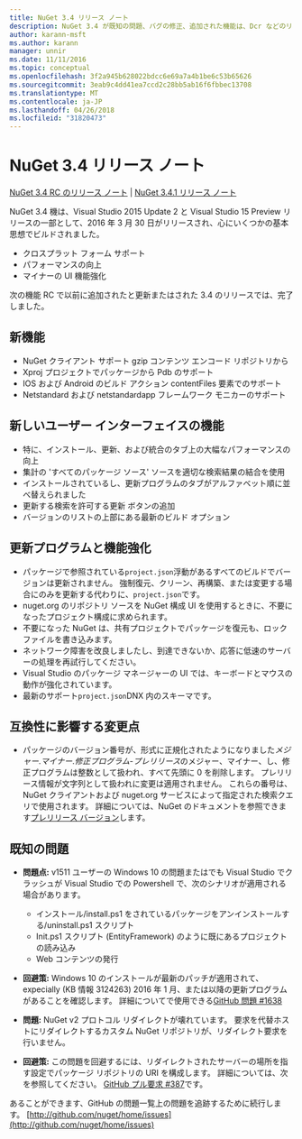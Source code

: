 ```yaml
---
title: NuGet 3.4 リリース ノート
description: NuGet 3.4 が既知の問題、バグの修正、追加された機能は、Dcr などのリリース ノートします。
author: karann-msft
ms.author: karann
manager: unnir
ms.date: 11/11/2016
ms.topic: conceptual
ms.openlocfilehash: 3f2a945b628022bdcc6e69a7a4b1be6c53b65626
ms.sourcegitcommit: 3eab9c4dd41ea7ccd2c28bb5ab16f6fbbec13708
ms.translationtype: MT
ms.contentlocale: ja-JP
ms.lasthandoff: 04/26/2018
ms.locfileid: "31820473"
---
```

# <a name="nuget-34-release-notes"></a>NuGet 3.4 リリース ノート

[NuGet 3.4 RC のリリース ノート](../release-notes/nuget-3.4-RC.md) | [NuGet 3.4.1 リリース ノート](../release-notes/nuget-3.4.1.md)

NuGet 3.4 機は、Visual Studio 2015 Update 2 と Visual Studio 15 Preview リリースの一部として、2016 年 3 月 30 日がリリースされ、心にいくつかの基本思想でビルドされました。

* クロスプラット フォーム サポート
* パフォーマンスの向上
* マイナーの UI 機能強化

次の機能 RC で以前に追加されたと更新またはされた 3.4 のリリースでは、完了しました。

## <a name="new-features"></a>新機能

* NuGet クライアント サポート gzip コンテンツ エンコード リポジトリから
* Xproj プロジェクトでパッケージから Pdb のサポート
* IOS および Android のビルド アクション contentFiles 要素でのサポート
* Netstandard および netstandardapp フレームワーク モニカーのサポート

## <a name="new-user-interface-features"></a>新しいユーザー インターフェイスの機能

* 特に、インストール、更新、および統合のタブ上の大幅なパフォーマンスの向上
* 集計の 'すべてのパッケージ ソース' ソースを適切な検索結果の結合を使用
* インストールされているし、更新プログラムのタブがアルファベット順に並べ替えられました
* 更新する検索を許可する更新 ボタンの追加
* バージョンのリストの上部にある最新のビルド オプション

## <a name="updates-and-improvements"></a>更新プログラムと機能強化

* パッケージで参照されている`project.json`浮動があるすべてのビルドでバージョンは更新されません。 強制復元、クリーン、再構築、または変更する場合にのみを更新する代わりに、`project.json`です。
* nuget.org のリポジトリ ソースを NuGet 構成 UI を使用するときに、不要になったプロジェクト構成に求められます。
* 不要になった NuGet は、共有プロジェクトでパッケージを復元も、ロック ファイルを書き込みます。
* ネットワーク障害を改良しましたし、到達できないか、応答に低速のサーバーの処理を再試行してください。
* Visual Studio のパッケージ マネージャーの UI では、キーボードとマウスの動作が強化されています。
* 最新のサポート`project.json`DNX 内のスキーマです。

## <a name="breaking-changes"></a>互換性に影響する変更点

* パッケージのバージョン番号が、形式に正規化されたようになりました*メジャー*.*マイナー*.*修正プログラム*-*プレリリース*のメジャー、マイナー、し、修正プログラムは整数として扱われ、すべて先頭に 0 を削除します。  プレリリース情報が文字列として扱われに変更は適用されません。 これらの番号は、NuGet クライアントおよび nuget.org サービスによって指定された検索クエリで使用されます。  詳細については、NuGet のドキュメントを参照できます[プレリリース バージョン](../create-packages/prerelease-packages.md)します。

## <a name="known-issues"></a>既知の問題

* **問題点:** v1511 ユーザーの Windows 10 の問題またはでも Visual Studio でクラッシュが Visual Studio での Powershell で、次のシナリオが適用される場合があります。
    * インストール/install.ps1 をされているパッケージをアンインストールする/uninstall.ps1 スクリプト
    * Init.ps1 スクリプト (EntityFramework) のように既にあるプロジェクトの読み込み
    * Web コンテンツの発行

* **回避策:** Windows 10 のインストールが最新のパッチが適用されて、expecially (KB 情報 3124263) 2016 年 1 月、または以降の更新プログラムがあることを確認します。  詳細についてで使用できる[GitHub 問題 #1638](http://github.com/nuget/home/issues/1638)

* **問題:** NuGet v2 プロトコル リダイレクトが壊れています。
要求を代替ホストにリダイレクトするカスタム NuGet リポジトリが、リダイレクト要求を行いません。
* **回避策:** この問題を回避するには、リダイレクトされたサーバーの場所を指す設定でパッケージ リポジトリの URI を構成します。
詳細については、次を参照してください。 [GitHub プル要求 #387](https://github.com/NuGet/NuGet.Client/pull/387)です。

あることができます、GitHub の問題一覧上の問題を追跡するために続行します。 [http://github.com/nuget/home/issues](http://github.com/nuget/home/issues)